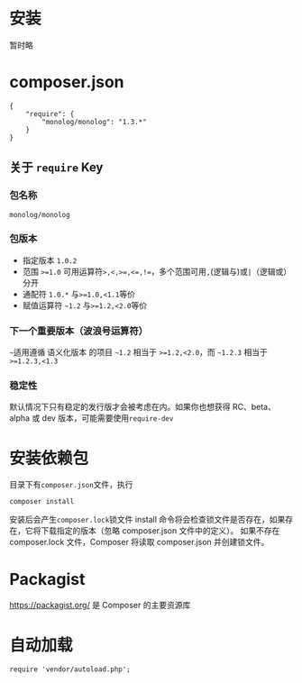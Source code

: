# 安装
暂时略

# composer.json
```
{
    "require": {
        "monolog/monolog": "1.3.*"
    }
}
```

## 关于 ```require``` Key
### 包名称
```
monolog/monolog
```

### 包版本
- 指定版本 ```1.0.2```
- 范围 ```>=1.0``` 可用运算符```>,<,>=,<=,!=```，多个范围可用```,```(逻辑与)或```|```（逻辑或）分开
- 通配符 ```1.0.*``` 与```>=1.0,<1.1```等价
- 赋值运算符 ```~1.2``` 与```>=1.2,<2.0```等价

### 下一个重要版本（波浪号运算符）
```~```适用遵循 语义化版本 的项目
```~1.2``` 相当于 ```>=1.2,<2.0```，而 ```~1.2.3``` 相当于 ```>=1.2.3,<1.3```

### 稳定性
默认情况下只有稳定的发行版才会被考虑在内。如果你也想获得 RC、beta、alpha 或 dev 版本，可能需要使用```require-dev```

# 安装依赖包
目录下有```composer.json```文件，执行
```
composer install
```
安装后会产生```composer.lock```锁文件
install 命令将会检查锁文件是否存在，如果存在，它将下载指定的版本（忽略 composer.json 文件中的定义）。
如果不存在 composer.lock 文件，Composer 将读取 composer.json 并创建锁文件。

# Packagist
https://packagist.org/ 是 Composer 的主要资源库

# 自动加载
```
require 'vendor/autoload.php';
```
